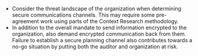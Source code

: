 
  * Consider the threat landscape of the organization when determining secure communications channels. This may require some pre-agreement work using parts of the Context Research methodology.
  * In addition to the overall mandate to send information encrypted to the organization, also demand encrypted communication back from them. Failure to establish a secure planning channel also contributes towards a no-go situation by putting both the auditor and organization at risk.
